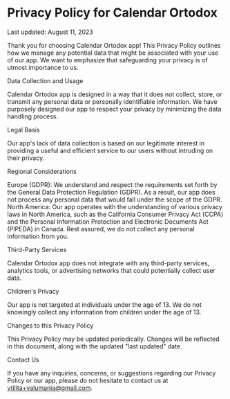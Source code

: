 # Privacy Policy for Calendar Ortodox

Last updated: August 11, 2023

Thank you for choosing Calendar Ortodox app! This Privacy Policy outlines how we manage any potential data that might be associated with your use of our app. We want to emphasize that safeguarding your privacy is of utmost importance to us.

Data Collection and Usage

Calendar Ortodox app is designed in a way that it does not collect, store, or transmit any personal data or personally identifiable information. We have purposely designed our app to respect your privacy by minimizing the data handling process.

Legal Basis

Our app's lack of data collection is based on our legitimate interest in providing a useful and efficient service to our users without intruding on their privacy.

Regional Considerations

Europe (GDPR): We understand and respect the requirements set forth by the General Data Protection Regulation (GDPR). As a result, our app does not process any personal data that would fall under the scope of the GDPR.
North America: Our app operates with the understanding of various privacy laws in North America, such as the California Consumer Privacy Act (CCPA) and the Personal Information Protection and Electronic Documents Act (PIPEDA) in Canada. Rest assured, we do not collect any personal information from you.

Third-Party Services

Calendar Ortodox app does not integrate with any third-party services, analytics tools, or advertising networks that could potentially collect user data.

Children's Privacy

Our app is not targeted at individuals under the age of 13. We do not knowingly collect any information from children under the age of 13.

Changes to this Privacy Policy

This Privacy Policy may be updated periodically. Changes will be reflected in this document, along with the updated "last updated" date.

Contact Us

If you have any inquiries, concerns, or suggestions regarding our Privacy Policy or our app, please do not hesitate to contact us at vtilita+valumania@gmail.com.

